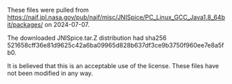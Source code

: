 These files were pulled from https://naif.jpl.nasa.gov/pub/naif/misc/JNISpice/PC_Linux_GCC_Java1.8_64bit/packages/ on 2024-07-07.

The downloaded JNISpice.tar.Z distribution had sha256 521658cff36e81d9625c42a6ba09965d828b637df3ce9b3750f960ee7e8a5fb0.

It is believed that this is an acceptable use of the license.  These files have not been modified in any way.
